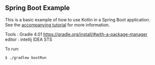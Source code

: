 ## Spring Boot Example

This is a basic example of how to use Kotlin in a Spring Boot application. See the [accompanying tutorial](http://kotlinlang.org/docs/tutorials/spring-boot-restful.html)
for more information.

Tools : 
Gradle 4.01 https://gradle.org/install/#with-a-package-manager
editor : 
	intellij IDEA
	STS


To run:

```
$ ./gradlew bootRun
```

